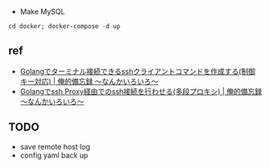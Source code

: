- Make MySQL

```shell
cd docker; docker-compose -d up
```

## ref

- [Golangでターミナル接続できるsshクライアントコマンドを作成する\(制御キー対応\) \| 俺的備忘録 〜なんかいろいろ〜](https://orebibou.com/2018/08/golang%e3%81%a7%e3%82%bf%e3%83%bc%e3%83%9f%e3%83%8a%e3%83%ab%e6%8e%a5%e7%b6%9a%e3%81%a7%e3%81%8d%e3%82%8bssh%e3%82%af%e3%83%a9%e3%82%a4%e3%82%a2%e3%83%b3%e3%83%88%e3%82%b3%e3%83%9e%e3%83%b3%e3%83%89/)
- [Golangでssh Proxy経由でのssh接続を行わせる\(多段プロキシ\) \| 俺的備忘録 〜なんかいろいろ〜](https://orebibou.com/2018/08/golang%e3%81%a7ssh-proxy%e7%b5%8c%e7%94%b1%e3%81%a7%e3%81%aessh%e6%8e%a5%e7%b6%9a%e3%82%92%e8%a1%8c%e3%82%8f%e3%81%9b%e3%82%8b%e5%a4%9a%e6%ae%b5proxy%e3%81%82%e3%82%8a/)

## TODO

- save remote host log
- config yaml back up
